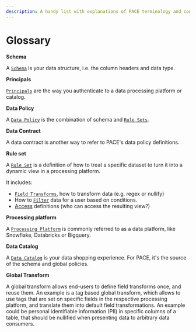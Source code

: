 ```yaml
---
description: A handy list with explanations of PACE terminology and concepts
---
```


# Glossary

**Schema**

A [`Schema`](../data-policy/schema.md) is your data structure, i.e. the column headers and data type.

**Principals**

[`Principals`](../data-policy/principals.md) are the way you authenticate to a data processing platform or catalog.

**Data Policy**

A [`Data Policy`](cli-reference/pace/pace\_upsert/pace\_upsert\_data-policy.md) is the combination of schema and [`Rule Sets`](../data-policy/rule-set/).&#x20;

**Data Contract**

A data contract is another way to refer to PACE's data policy definitions.&#x20;

**Rule set**

A [`Rule Set`](../data-policy/rule-set/) is a definition of how to treat a specific dataset to turn it into a dynamic view in a processing platform.&#x20;

It includes:

* [`Field Transforms`](../data-policy/rule-set/field-transform.md), how to transform data (e.g. regex or nullify)
* How to [`Filter`](../data-policy/rule-set/filter.md) data for a user based on conditions.
* [Access](cli-reference/pace/pace\_list/pace\_list\_groups.md) definitions (who can access the resulting view?)

**Processing platform**

A [`Processing Platform`](integrations/processing-platform-integrations/) is commonly referred to as a data platform, like Snowflake, Databricks or Bigquery.

**Data Catalog**

A [`Data Catalog`](cli-reference/pace/pace\_list/pace\_list\_catalogs.md) is your data shopping experience. For PACE, it's the source of the schema and global policies.

**Global Transform**

A global transform allows end-users to define field transforms once, and reuse them. An example is a tag based global transform, which allows to use tags that are set on specific fields in the respective processing platform, and translate them into default field transformations. An example could be personal identifiable information (PII) in specific columns of a table, that should be nullified when presenting data to arbitrary data consumers.
